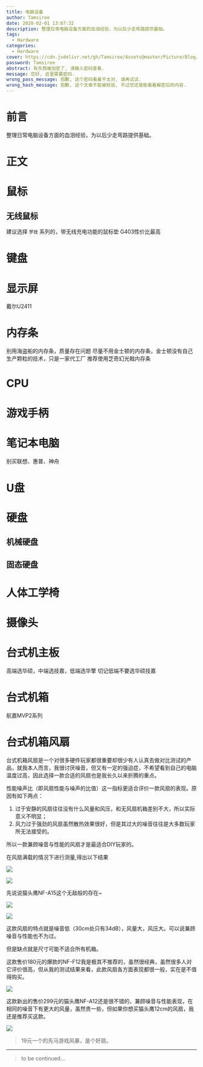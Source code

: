 ```yaml
---
title: 电脑设备
author: Tamsiree
date: 2020-02-01 13:07:32
description: 整理日常电脑设备方面的血泪经验，为以后少走弯路提供基础。
tags:
  - Hardware
categories:
  - Hardware
cover: https://cdn.jsdelivr.net/gh/Tamsiree/Assets@master/Picture/Blog/Cover/958739597.jpeg
password: Tamsiree
abstract: 有东西被加密了, 请输入密码查看.
message: 您好, 这里需要密码.
wrong_pass_message: 抱歉, 这个密码看着不太对, 请再试试.
wrong_hash_message: 抱歉, 这个文章不能被校验, 不过您还是能看看解密后的内容.
---
```

# 前言
整理日常电脑设备方面的血泪经验，为以后少走弯路提供基础。

# 正文

# 鼠标
## 无线鼠标
建议选择 `罗技` 系列的，带无线充电功能的鼠标垫
G403性价比最高

# 键盘


# 显示屏

戴尔U2411  

# 内存条

别用海盗船的内存条，质量存在问题
尽量不用金士顿的内存条，金士顿没有自己生产颗粒的技术，只是一家代工厂
推荐使用芝奇幻光戟内存条 

# CPU


# 游戏手柄

# 笔记本电脑
别买联想、惠普、神舟

# U盘

# 硬盘

## 机械硬盘

## 固态硬盘

# 人体工学椅


# 摄像头

# 台式机主板
高端选华硕，中端选技嘉，低端选华擎
切记低端不要选华硕技嘉

# 台式机箱
航嘉MVP2系列

# 台式机箱风扇

台式机箱风扇是一个对很多硬件玩家都很重要却很少有人认真去做对比测试的产品，就我本人而言，我很讨厌噪音，但又有一定的强迫症，不希望看到自己的电脑温度过高，因此选择一款合适的风扇也是我长久以来折腾的重点。

性能噪声比（即风扇性能与噪声的比值）这一指标更适合评价一款风扇的表现。原因有如下两点：

1. 过于安静的风扇往往没有什么风量和风压，和无风扇机箱差别不大，所以实际意义不明显；  
2. 风力过于强劲的风扇虽然散热效果很好，但是其过大的噪音往往是大多数玩家所无法接受的。

所以一款兼顾噪音与性能的风扇才是最适合DIY玩家的。

在风扇满载的情况下进行测量,得出以下结果


![](https://pic1.zhimg.com/80/v2-3501b6e61568bdbb05a8605665161b6c_720w.jpg)

![](https://pic2.zhimg.com/80/v2-c6454a16510f4aa7f834929ea54ebee1_720w.jpg)

先说说猫头鹰NF-A15这个无敌般的存在~

![](https://pic4.zhimg.com/80/v2-00f2f3664ba545798fb6cf946d3090b3_720w.jpg)

![](https://pic4.zhimg.com/80/v2-1070ade3526aed9cacb02201c23ea457_720w.jpg)

这款风扇的特点就是噪音低（30cm处只有34dB），风量大，风压大。可以说兼顾噪音与性能也不为过。

但是缺点就是尺寸可能不适合所有机箱。

这款售价180元的爆款的NF-F12我是极其不推荐的，虽然很经典，虽然很多人对它评价很高，但从我的测试结果来看，此款风扇各方面表现都很一般，实在是不值得购买。

![](https://pic1.zhimg.com/80/v2-dc89e9cfd55406131a1e2043c21612a4_720w.jpg)

这款新出的售价299元的猫头鹰NF-A12还是很不错的，兼顾噪音与性能表现，在相同的噪音下有更大的风量，虽然贵一些，但如果你想买猫头鹰12cm的风扇，我还是推荐买这款。

![](https://pic2.zhimg.com/80/v2-229e9b0ac4c581d08c3a457e3203fe81_720w.jpg)

> 19元一个的先马游戏风暴，是个好扇。

---
> to be continued...